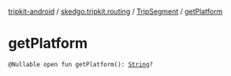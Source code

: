 [tripkit-android](../../index.md) / [skedgo.tripkit.routing](../index.md) / [TripSegment](index.md) / [getPlatform](./get-platform.md)

# getPlatform

`@Nullable open fun getPlatform(): `[`String`](https://kotlinlang.org/api/latest/jvm/stdlib/kotlin/-string/index.html)`?`
